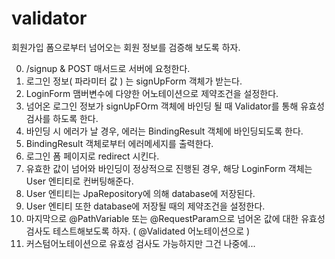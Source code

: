 # validator <br />

회원가입 폼으로부터 넘어오는 회원 정보를 검증해 보도록 하자. <br />

  0. /signup & POST 매서드로 서버에 요청한다. <br />
1. 로그인 정보( 파라미터 값 ) 는 signUpForm 객체가 받는다.  <br />
2. LoginForm 맴버변수에 다양한 어노테이션으로 제약조건을 설정한다. <br />
3. 넘어온 로그인 정보가 signUpFOrm 객체에 바인딩 될 때 Validator를 통해 유효성 검사를 하도록 한다.<br />
4. 바인딩 시 에러가 날 경우, 에러는 BindingResult 객체에 바인딩되도록 한다. <br />
5. BindingResult 객체로부터 에러메세지를 출력한다. <br />
6. 로그인 폼 페이지로 redirect 시킨다. <br />
7. 유효한 값이 넘어와 바인딩이 정상적으로 진행된 경우, 해당 LoginForm 객체는 User 엔티티로 컨버팅해준다. <br />
8. User 엔티티는 JpaRepository에 의해 database에 저장된다. <br />
9. User 엔티티 또한 database에 저장될 때의 제약조건을 설정한다. <br />
10. 마지막으로 @PathVariable 또는 @RequestParam으로 넘어온 값에 대한 유효성 검사도 테스트해보도록 하자. ( @Validated 어노테이션으로 ) <br />
11. 커스텀어노테이션으로 유효성 검사도 가능하지만 그건 나중에...

